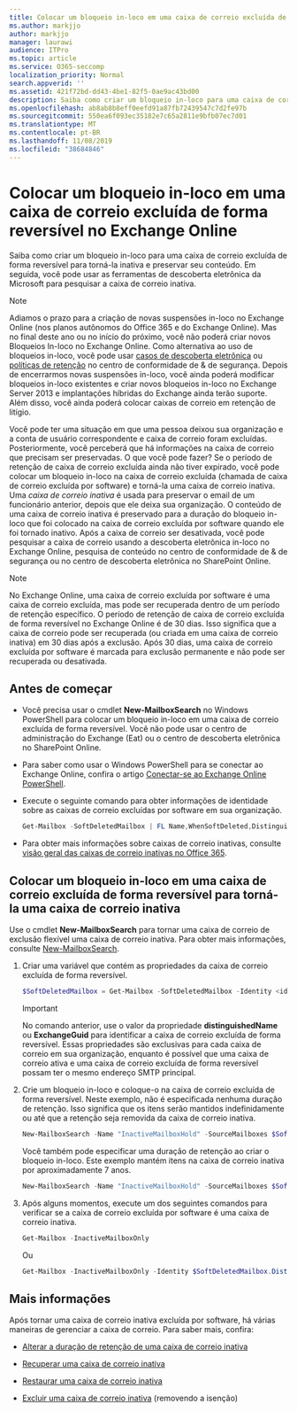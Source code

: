 ```yaml
---
title: Colocar um bloqueio in-loco em uma caixa de correio excluída de forma reversível no Exchange Online
ms.author: markjjo
author: markjjo
manager: laurawi
audience: ITPro
ms.topic: article
ms.service: O365-seccomp
localization_priority: Normal
search.appverid: ''
ms.assetid: 421f72bd-dd43-4be1-82f5-0ae9ac43bd00
description: Saiba como criar um bloqueio in-loco para uma caixa de correio excluída de forma reversível para torná-la inativa e preservar seu conteúdo. Em seguida, você pode usar as ferramentas de descoberta eletrônica da Microsoft para pesquisar a caixa de correio inativa.
ms.openlocfilehash: ab8ab8b8eff0eefd91a87fb72439547c7d2fe97b
ms.sourcegitcommit: 550ea6f093ec35182e7c65a2811e9bfb07ec7d01
ms.translationtype: MT
ms.contentlocale: pt-BR
ms.lasthandoff: 11/08/2019
ms.locfileid: "38684846"
---
```

# <a name="put-an-in-place-hold-on-a-soft-deleted-mailbox-in-exchange-online"></a>Colocar um bloqueio in-loco em uma caixa de correio excluída de forma reversível no Exchange Online

Saiba como criar um bloqueio in-loco para uma caixa de correio excluída de forma reversível para torná-la inativa e preservar seu conteúdo. Em seguida, você pode usar as ferramentas de descoberta eletrônica da Microsoft para pesquisar a caixa de correio inativa.
  
> [!NOTE]
> Adiamos o prazo para a criação de novas suspensões in-loco no Exchange Online (nos planos autônomos do Office 365 e do Exchange Online). Mas no final deste ano ou no início do próximo, você não poderá criar novos Bloqueios In-loco no Exchange Online. Como alternativa ao uso de bloqueios in-loco, você pode usar [casos de descoberta eletrônica](https://go.microsoft.com/fwlink/?linkid=780738) ou [políticas de retenção](https://go.microsoft.com/fwlink/?linkid=827811) no centro de conformidade de & de segurança. Depois de encerrarmos novas suspensões in-loco, você ainda poderá modificar bloqueios in-loco existentes e criar novos bloqueios in-loco no Exchange Server 2013 e implantações híbridas do Exchange ainda terão suporte. Além disso, você ainda poderá colocar caixas de correio em retenção de litígio. 
  
Você pode ter uma situação em que uma pessoa deixou sua organização e a conta de usuário correspondente e caixa de correio foram excluídas. Posteriormente, você perceberá que há informações na caixa de correio que precisam ser preservadas. O que você pode fazer? Se o período de retenção de caixa de correio excluída ainda não tiver expirado, você pode colocar um bloqueio in-loco na caixa de correio excluída (chamada de caixa de correio excluída por software) e torná-la uma caixa de correio inativa. Uma *caixa de correio inativa* é usada para preservar o email de um funcionário anterior, depois que ele deixa sua organização. O conteúdo de uma caixa de correio inativa é preservado para a duração do bloqueio in-loco que foi colocado na caixa de correio excluída por software quando ele foi tornado inativo. Após a caixa de correio ser desativada, você pode pesquisar a caixa de correio usando a descoberta eletrônica in-loco no Exchange Online, pesquisa de conteúdo no centro de conformidade de & de segurança ou no centro de descoberta eletrônica no SharePoint Online. 
  
> [!NOTE]
> No Exchange Online, uma caixa de correio excluída por software é uma caixa de correio excluída, mas pode ser recuperada dentro de um período de retenção específico. O período de retenção de caixa de correio excluída de forma reversível no Exchange Online é de 30 dias. Isso significa que a caixa de correio pode ser recuperada (ou criada em uma caixa de correio inativa) em 30 dias após a exclusão. Após 30 dias, uma caixa de correio excluída por software é marcada para exclusão permanente e não pode ser recuperada ou desativada. 
  
## <a name="before-you-begin"></a>Antes de começar

- Você precisa usar o cmdlet **New-MailboxSearch** no Windows PowerShell para colocar um bloqueio in-loco em uma caixa de correio excluída de forma reversível. Você não pode usar o centro de administração do Exchange (Eat) ou o centro de descoberta eletrônica no SharePoint Online. 

- Para saber como usar o Windows PowerShell para se conectar ao Exchange Online, confira o artigo [Conectar-se ao Exchange Online PowerShell](https://go.microsoft.com/fwlink/p/?linkid=396554).

- Execute o seguinte comando para obter informações de identidade sobre as caixas de correio excluídas por software em sua organização. 

  ```powershell
  Get-Mailbox -SoftDeletedMailbox | FL Name,WhenSoftDeleted,DistinguishedName,ExchangeGuid,PrimarySmtpAddress
  ```

- Para obter mais informações sobre caixas de correio inativas, consulte [visão geral das caixas de correio inativas no Office 365](inactive-mailboxes-in-office-365.md).

## <a name="put-an-in-place-hold-on-a-soft-deleted-mailbox-to-make-it-an-inactive-mailbox"></a>Colocar um bloqueio in-loco em uma caixa de correio excluída de forma reversível para torná-la uma caixa de correio inativa

Use o cmdlet **New-MailboxSearch** para tornar uma caixa de correio de exclusão flexível uma caixa de correio inativa. Para obter mais informações, consulte [New-MailboxSearch](https://technet.microsoft.com/library/74303b47-bb49-407c-a43b-590356eae35c.aspx).
  
1. Criar uma variável que contém as propriedades da caixa de correio excluída de forma reversível.

   ```powershell
   $SoftDeletedMailbox = Get-Mailbox -SoftDeletedMailbox -Identity <identity of soft-deleted mailbox>
   ```

    > [!IMPORTANT]
    > No comando anterior, use o valor da propriedade **distinguishedName** ou **ExchangeGuid** para identificar a caixa de correio excluída de forma reversível. Essas propriedades são exclusivas para cada caixa de correio em sua organização, enquanto é possível que uma caixa de correio ativa e uma caixa de correio excluída de forma reversível possam ter o mesmo endereço SMTP principal. 
  
2. Crie um bloqueio in-loco e coloque-o na caixa de correio excluída de forma reversível. Neste exemplo, não é especificada nenhuma duração de retenção. Isso significa que os itens serão mantidos indefinidamente ou até que a retenção seja removida da caixa de correio inativa.

   ```powershell
   New-MailboxSearch -Name "InactiveMailboxHold" -SourceMailboxes $SoftDeletedMailbox.DistinguishedName -InPlaceHoldEnabled $true
    ```

   Você também pode especificar uma duração de retenção ao criar o bloqueio in-loco. Este exemplo mantém itens na caixa de correio inativa por aproximadamente 7 anos.

   ```powershell
   New-MailboxSearch -Name "InactiveMailboxHold" -SourceMailboxes $SoftDeletedMailbox.DistinguishedName -InPlaceHoldEnabled $true -ItemHoldPeriod 2777
   ```

3. Após alguns momentos, execute um dos seguintes comandos para verificar se a caixa de correio excluída por software é uma caixa de correio inativa.

   ```powershell
   Get-Mailbox -InactiveMailboxOnly
   ```

    Ou
    
   ```powershell
   Get-Mailbox -InactiveMailboxOnly -Identity $SoftDeletedMailbox.DistinguishedName  | FL IsInactiveMailbox
   ```

## <a name="more-information"></a>Mais informações

Após tornar uma caixa de correio inativa excluída por software, há várias maneiras de gerenciar a caixa de correio. Para saber mais, confira:
  
- [Alterar a duração de retenção de uma caixa de correio inativa](change-the-hold-duration-for-an-inactive-mailbox.md)

- [Recuperar uma caixa de correio inativa](recover-an-inactive-mailbox.md)

- [Restaurar uma caixa de correio inativa](restore-an-inactive-mailbox.md)

- [Excluir uma caixa de correio inativa](delete-an-inactive-mailbox.md) (removendo a isenção)
